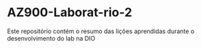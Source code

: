 # AZ900-Laborat-rio-2
Este repositório contém o resumo das lições aprendidas durante o desenvolvimento do lab na DIO

